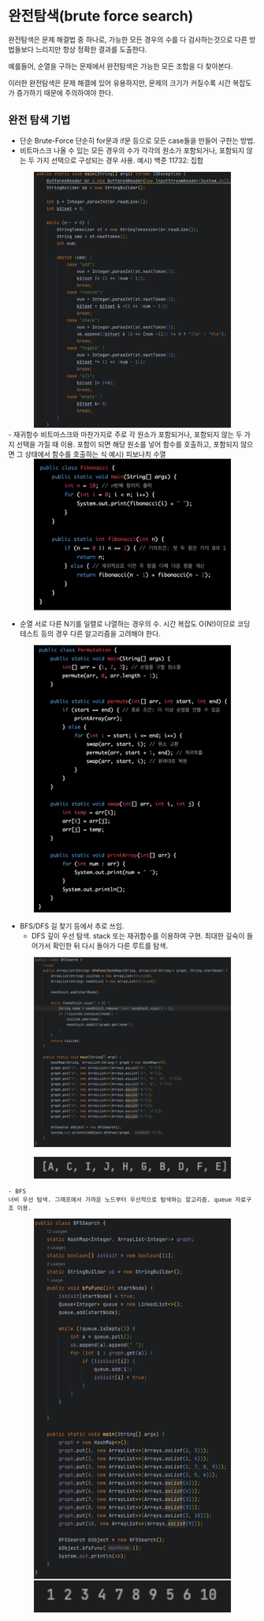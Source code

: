 # 완전탐색(brute force search)

완전탐색은 문제 해결법 중 하나로, 가능한 모든 경우의 수를 다 검사하는것으로 다른 방법들보다 느리지만 항상 정확한 결과를 도출한다.

예를들어, 순열을 구하는 문제에서 완전탐색은 가능한 모든 조합을 다 찾아본다.

이러한 완전탐색은 문제 해결에 있어 유용하지만, 문제의 크기가 커질수록 시간 복잡도가 증가하기 때문에 주의하여야 한다.

## 완전 탐색 기법

- 단순 Brute-Force
단순히 for문과 if문 등으로 모든 case들을 만들어 구한는 방법.
- 비트마스크
나올 수 있는 모든 경우의 수가 각각의 원소가 포함되거나, 포함되지 않는 두 가지 선택으로 구성되는 경우 사용.
예시) 백준 11732: 집합
    
<div align='center'>
    <img src="img/bitMasking.png" width="400px">
</div>    
- 재귀함수
비트마스크와 마찬가지로 주로 각 원소가 포함되거나, 포함되지 않는 두 가지 선택을 가질 때 이용.
포함이 되면 해당 원소를 넣어 함수를 호출하고, 포함되지 않으면 그 상태에서 함수를 호출하는 식
예시) 피보나치 수열
    
<div align='center'>
    <img src="img/recursive.png" width="400px">
</div>   
    
- 순열
서로 다른 N기를 일렬로 나열하는 경우의 수. 시간 복잡도 O(N!)이므로 코딩 테스트 등의 경우 다른 알고리즘을 고려해야 한다.
<div align='center'>
    <img src="img/permutation.png" width="400px">
</div> 
    
- BFS/DFS
길 찾기 등에서 추로 쓰임.
    - DFS
    깊이 우선 탐색. stack 또는 재귀함수를 이용하여 구현. 최대한 깊숙이 들어가서 확인한 뒤 다시 돌아가 다른 루트를 탐색.
<div align='center'>
    <img src="img/dfs.png" width="400px">
</div>
<br>
<div align='center'>
    <img src="img/dfsResult.png" width="400px">
</div> 
        
    
    - BFS
    너비 우선 탐색. 그래프에서 가까운 노드부터 우선적으로 탐색하는 알고리즘. queue 자료구조 이용.
<div align='center'>
    <img src="img/bfs.png" width="400px">
</div>  
<div align='center'>
    <img src="img/bfsResult.png" width="400px">
</div> 